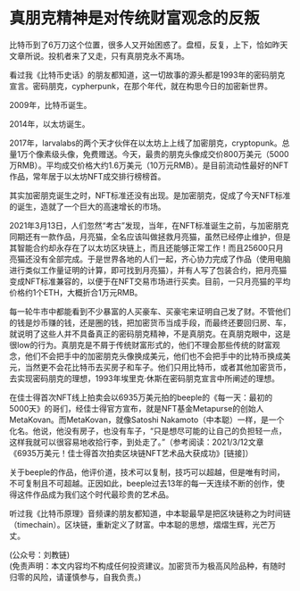 # 真朋克精神是对传统财富观念的反叛

比特币到了6万刀这个位置，很多人又开始困惑了。盘桓，反复，上下，恰如昨天文章所说。投机者来了又走，只有真朋克永不离场。

看过我《比特币史话》的朋友都知道，这一切故事的源头都是1993年的密码朋克宣言。密码朋克，cypherpunk，在那个年代，就在构思今日的加密新世界。

2009年，比特币诞生。

2014年，以太坊诞生。

2017年，larvalabs的两个天才伙伴在以太坊上上线了加密朋克，cryptopunk。总量1万个像素级头像，免费赠送。今天，最贵的朋克头像成交价800万美元（5000万RMB）。平均成交价格大约1.6万美元（10万元RMB）。是目前流动性最好的NFT作品，常年居于以太坊NFT成交排行榜榜首。

其实加密朋克诞生之时，NFT标准还没有出现。是加密朋克，促成了今天NFT标准的诞生，造就了一个巨大的高速增长的市场。

2021年3月13日，人们忽然“考古”发现，当年，在NFT标准诞生之前，与加密朋克同期还有一款作品，月亮猫，全名应该叫做拯救月亮猫，虽然已经停止维护，但是其智能合约却永存在了以太坊区块链上，而且还能够正常工作！而且25600只月亮猫还没有全部完成。于是世界各地的人们一起，齐心协力完成了作品（使用电脑进行类似工作量证明的计算，即可找到月亮猫），并有人写了包装合约，把月亮猫变成NFT标准兼容的，以便于在NFT交易市场进行买卖。目前，一只月亮猫的平均价格约1个ETH，大概折合1万元RMB。

每一轮牛市中都能看到不少暴富的人买豪车、买豪宅来证明自己发了财。不管他们的钱是炒币赚的钱，还是圈的钱，把加密货币当成手段，而最终还要回归房、车，就说明了这些人并不具备真正的密码朋克精神，不是真朋克。在真朋克眼中，这是很low的行为。真朋克是不屑于传统财富形式的，他们不理会那些传统的财富观念，他们不会把手中的加密朋克头像换成美元，他们也不会把手中的比特币换成美元，当然更不会花比特币去买房子和车子。他们只用比特币，或者其他加密货币，去实现密码朋克的理想，1993年埃里克·休斯在密码朋克宣言中所阐述的理想。

在佳士得首次NFT线上拍卖会以6935万美元拍的beeple的《每一天：最初的5000天》的哥们，经佳士得官方宣布，就是NFT基金Metapurse的创始人MetaKovan。而MetaKovan，就像Satoshi Nakamoto（中本聪）一样，是一个化名。他说，他没有房子，也没有车子，“只是想尽可能的让自己的负担轻一点，这样我就可以很容易地收拾行李，到处走了。”（参考阅读：2021/3/12文章《6935万美元！佳士得首次拍卖区块链NFT艺术品大获成功》[链接]）

关于beeple的作品，他评价道，技术可以复制，技巧可以超越，但是唯有时间，不可复制且不可超越。正因如此，beeple过去13年的每一天连续不断的创作，使得这件作品成为我们这个时代最珍贵的艺术品。

听过我《比特币原理》音频课的朋友都知道，中本聪最早是把区块链称之为时间链（timechain）。区块链，重新定义了财富。中本聪的思想，熠熠生辉，光芒万丈。

(公众号：刘教链) \
(免责声明：本文内容均不构成任何投资建议。加密货币为极高风险品种，有随时归零的风险，请谨慎参与，自我负责。)
